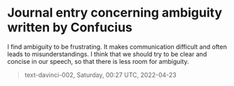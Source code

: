 # Journal entry concerning ambiguity written by Confucius



I find ambiguity to be frustrating. It makes communication difficult and often leads to misunderstandings. I think that we should try to be clear and concise in our speech, so that there is less room for ambiguity.

> text-davinci-002, Saturday, 00:27 UTC, 2022-04-23
